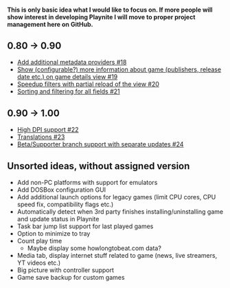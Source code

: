 #### This is only basic idea what I would like to focus on. If more people will show interest in developing Playnite I will move to proper project management here on GitHub.

## 0.80 -> 0.90

* [Add additional metadata providers #18](../issues/18)
* [Show (configurable?) more information about game (publishers, release date etc.) on game details view #19](../issues/19)
* [Speedup filters with partial reload of the view #20](../issues/20)
* [Sorting and filtering for all fields #21](../issues/21)

## 0.90 -> 1.00
* [High DPI support #22](../issues/22)
* [Translations #23](../issues/23)
* [Beta/Supporter branch support with separate updates #24](../issues/24)

## Unsorted ideas, without assigned version
* Add non-PC platforms with support for emulators
* Add DOSBox configuration GUI
* Add additional launch options for legacy games (limit CPU cores, CPU speed fix, compatibility flags etc.)
* Automatically detect when 3rd party finishes installing/uninstalling game and update status in Playnite
* Task bar jump list support for last played games
* Option to minimize to tray
* Count play time
    * Maybe display some howlongtobeat.com data?
* Media tab, display internet stuff related to game (news, live streamers, YT videos etc.)
* Big picture with controller support
* Game save backup for custom games